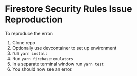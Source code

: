 # Firestore Security Rules Issue Reproduction

To reproduce the error:

1. Clone repo
2. Optionally use devcontainer to set up environment
3. run `yarn install`
4. Run `yarn firebase:emulators`
5. In a separate terminal window run `yarn test`
6. You should now see an error.